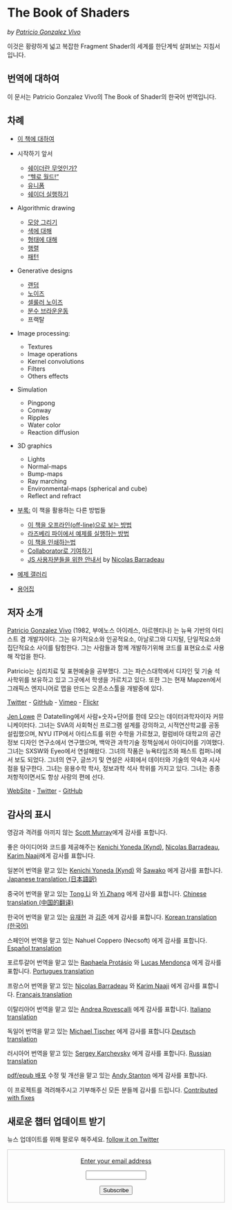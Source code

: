 <canvas id="custom" class="canvas" data-fragment-url="examples/moon.frag" data-textures="examples/images/moon-texture.jpg" width="350px" height="350px"></canvas>

# The Book of Shaders
*by [Patricio Gonzalez Vivo](http://patriciogonzalezvivo.com/)*

이것은 황량하게 넓고 복잡한 Fragment Shader의 세계를 한단계씩 살펴보는 지침서입니다.

## 번역에 대하여

이 문서는 Patricio Gonzalez Vivo의 The Book of Shader의 한국어 번역입니다.

<div class="header">
<a href="https://www.paypal.com/cgi-bin/webscr?cmd=_s-xclick&hosted_button_id=B5FSVSHGEATCG" style="float: right;"><img src="https://www.paypalobjects.com/en_US/i/btn/btn_donate_SM.gif" alt=""></a>
</div>

## 차례

* [이 책에 대하여](00/?lan=kr)

* 시작하기 앞서
    * [쉐이더란 무엇인가?](01/?lan=kr)
    * [“헬로 월드!”](02/?lan=kr)
    * [유니폼](03/?lan=kr)
	* [쉐이더 실행하기](04/?lan=kr)

* Algorithmic drawing
    * [모양 그리기](05/?lan=kr)
    * [색에 대해](06/?lan=kr)
    * [형태에 대해](07/?lan=kr)
    * [행렬](08/?lan=kr)
    * [패턴](09/?lan=kr)

* Generative designs
    * [랜덤](10/?lan=kr)
    * [노이즈](11/?lan=kr)
    * [셀룰러 노이즈](12/?lan=kr)
    * [분수 브라운운동](13/?lan=kr)
    * 프랙탈

* Image processing:
    * Textures
    * Image operations
    * Kernel convolutions
    * Filters
    * Others effects

* Simulation
    * Pingpong
    * Conway
    * Ripples
    * Water color
    * Reaction diffusion

* 3D graphics
    * Lights
    * Normal-maps
    * Bump-maps
    * Ray marching
    * Environmental-maps (spherical and cube)
    * Reflect and refract

* [부록:](appendix/) 이 책을 활용하는 다른 방법들
	* [이 책을 오프라인(off-line)으로 보는 방법](appendix/00/)
	* [라즈베리 파이에서 예제를 실행하는 방법](appendix/01/)
	* [이 책을 인쇄하는법](appendix/02/)
    * [Collaborator로 기여하기](appendix/03/)
    * [JS 사용자분들을 위한 안내서](appendix/04/) by [Nicolas Barradeau](http://www.barradeau.com/)

* [예제 갤러리](examples/)

* [용어집](glossary/)

## 저자 소개

[Patricio Gonzalez Vivo](http://patriciogonzalezvivo.com/) (1982, 부에노스 아이레스, 아르헨티나) 는 뉴욕 기반의 아티스트 겸 개발자이다. 그는 유기적요소와 인공적요소, 아날로그와 디지털, 단일적요소와 집단적요소 사이를 탐험한다. 그는 사람들과 함께 개발하기위해 코드를 표현요소로 사용해 작업을 한다.

Patricio는 심리치료 및 표현예술을 공부했다. 그는 파슨스대학에서 디자인 및 기술 석사학위를 보유하고 있고 그곳에서 학생을 가르치고 있다. 또한 그는 현재 Mapzen에서 그래픽스 엔지니어로 맵을 만드는 오픈소스툴을 개발중에 있다.

<div class="header"><a href="https://twitter.com/patriciogv" target="_blank">Twitter</a> - <a href="https://github.com/patriciogonzalezvivo" target="_blank">GitHub</a> - <a href="https://vimeo.com/patriciogv" target="_blank">Vimeo</a> - <a href="https://www.flickr.com/photos/106950246@N06/" target="_blank"> Flickr</a></div>  

  
[Jen Lowe](http://jenlowe.net/) 은 Datatelling에서 사람+숫자+단어를 한데 모으는 데이터과학자이자 커뮤니케이터다. 그녀는 SVA의 사회혁신 프로그램 설계를 강의하고, 시적연산학교를 공동 설립했으며, NYU ITP에서 아티스트를 위한 수학을 가르쳤고, 컬럼비아 대학교의 공간 정보 디자인 연구소에서 연구했으며, 백악관 과학기술 정책실에서 아이디어를 기여했다. 그녀는 SXSW와 Eyeo에서 연설해왔다. 그녀의 작품은 뉴욕타임즈와 패스트 컴퍼니에서 보도 되었다. 그녀의 연구, 글쓰기 및 연설은 사회에서 데이터와 기술의 약속과 시사점을 탐구한다. 그녀는 응용수학 학사, 정보과학 석사 학위를 가지고 있다. 그녀는 종종 저항적이면서도 항상 사랑의 편에 선다.

<div class="header"> <a href="http://jenlowe.net/" target="_blank">WebSite</a> - <a href="https://twitter.com/datatelling" target="_blank">Twitter</a> - <a href="https://github.com/datatelling" target="_blank">GitHub</a></div>


## 감사의 표시

영감과 격려를 아끼지 않는 [Scott Murray](http://alignedleft.com/)에게 감사를 표합니다.

좋은 아이디어와 코드를 제공해주는 [Kenichi Yoneda (Kynd)](https://twitter.com/kyndinfo), [Nicolas Barradeau](https://twitter.com/nicoptere), [Karim Naaji](http://karim.naaji.fr/)에게 감사를 표합니다.

일본어 번역을 맡고 있는 [Kenichi Yoneda (Kynd)](https://twitter.com/kyndinfo) 와 [Sawako](https://twitter.com/sawakohome) 에게 감사를 표합니다. [Japanese translation (日本語訳)](?lan=jp)

중국어 번역을 맡고 있는 [Tong Li](https://www.facebook.com/tong.lee.9484) 와 [Yi Zhang](https://www.facebook.com/archer.zetta?pnref=story) 에게 감사를 표합니다. [Chinese translation (中国的翻译)](?lan=ch)

한국어 번역을 맡고 있는 [유재현](https://www.facebook.com/fkkcloud) 과  [김준](https://github.com/rlawns324) 에게 감사를 표합니다. [Korean translation (한국어)](?lan=kr)

스페인어 번역을 맡고 있는 Nahuel Coppero (Necsoft) 에게 감사를 표합니다. [Español translation](?lan=es)

포르투갈어 번역을 맡고 있는 [Raphaela Protásio](https://github.com/Rawphs) 와 [Lucas Mendonça](https://github.com/luuchowl) 에게 감사를 표합니다. [Portugues translation](?lan=pt)

프랑스어 번역을 맡고 있는 [Nicolas Barradeau](https://twitter.com/nicoptere) 와 [Karim Naaji](http://karim.naaji.fr/) 에게 감사를 표합니다. [Français translation](?lan=fr)

이탈리아어 번역을 맡고 있는 [Andrea Rovescalli](https://www.earove.info) 에게 감사를 표합니다. [Italiano translation](?lan=it)

독일어 번역을 맡고 있는 [Michael Tischer](http://www.mitinet.de) 에게 감사를 표합니다.[Deutsch translation](?lan=de)

러시아어 번역을 맡고 있는 [Sergey Karchevsky](https://www.facebook.com/sergey.karchevsky.3) 에게 감사를 표합니다. [Russian translation](?lan=ru)

[pdf/epub 배포](https://thebookofshaders.com/appendix/02/) 수정 및 개선을 맡고 있는 [Andy Stanton](https://andy.stanton.is/) 에게 감사를 표합니다.

이 프로젝트를 격려해주시고 기부해주신 모든 분들께 감사를 드립니다. [Contributed with fixes](https://github.com/patriciogonzalezvivo/thebookofshaders/graphs/contributors)

## 새로운 챕터 업데이트 받기

뉴스 업데이트를 위해 팔로우 해주세요. [follow it on Twitter](https://twitter.com/bookofshaders)

 <form style="border:1px solid #ccc;padding:3px;text-align:center;" action="https://tinyletter.com/thebookofshaders" method="post" target="popupwindow" onsubmit="window.open('https://tinyletter.com/thebookofshaders', 'popupwindow', 'scrollbars=yes,width=800,height=600');return true"><a href="https://tinyletter.com/thebookofshaders"><p><label for="tlemail">Enter your email address</label></p></a><p><input type="text" style="width:140px" name="email" id="tlemail" /></p><input type="hidden" value="1" name="embed"/><input type="submit" value="Subscribe" /><p><a href="https://tinyletter.com" target="_blank"></a></p></form>